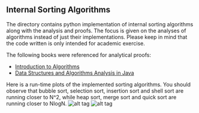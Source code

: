 ## Internal Sorting Algorithms

The directory contains python implementation of internal sorting algorithms along with the analysis and proofs. The focus is given on the analyses of algorithms instead of just their implementations. Please keep in mind that the code written is only intended for academic exercise.

The following books were referenced for analytical proofs:
* [Introduction to Algorithms](https://www.amazon.com/Introduction-Algorithms-3rd-MIT-Press/dp/0262033844)
* [Data Structures and Algorithms Analysis in Java](https://www.amazon.com/Structures-Algorithm-Analysis-Java-Allen/dp/0273752111)

Here is a run-time plots of the implemented sorting algorithms. You should observe that bubble sort, selection sort, insertion sort and shell sort are running closer to N^2, while heap sort, merge sort and quick sort are running closer to NlogN.
![alt tag](https://github.com/cssubedi/Algorithms/sorting/analysis/figures/blob/master/run_time_logplot.png)
![alt tag](https://github.com/cssubedi/Algorithms/sorting/analysis/figures/blob/master/run_time_plot.png)
